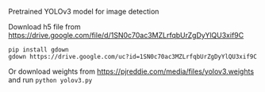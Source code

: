 Pretrained YOLOv3 model for image detection 

Download h5 file from https://drive.google.com/file/d/1SN0c70ac3MZLrfqbUrZgDyYlQU3xif9C

```shell
pip install gdown
gdown https://drive.google.com/uc?id=1SN0c70ac3MZLrfqbUrZgDyYlQU3xif9C
```

Or download weights from https://pjreddie.com/media/files/yolov3.weights and run `python yolov3.py`